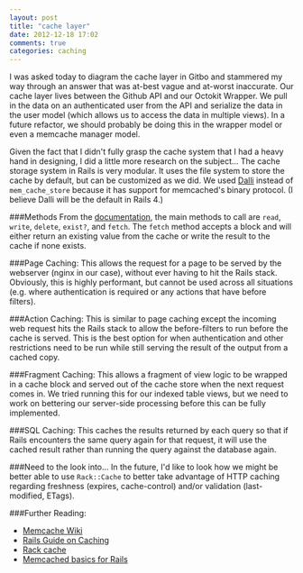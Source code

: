 ```yaml
---
layout: post
title: "cache layer"
date: 2012-12-18 17:02
comments: true
categories: caching
---
```


I was asked today to diagram the cache layer in Gitbo and stammered my way through an answer that was at-best vague and at-worst inaccurate. Our cache layer lives between the Github API and our Octokit Wrapper. We pull in the data on an authenticated user from the API and serialize the data in the user model (which allows us to access the data in multiple views). In a future refactor, we should probably be doing this in the wrapper model or even a memcache manager model.

Given the fact that I didn't fully grasp the cache system that I had a heavy hand in designing, I did a little more research on the subject... The cache storage system in Rails is very modular. It uses the file system to store the cache by default, but can be customized as we did. We used [Dalli](https://github.com/mperham/dalli) instead of `mem_cache_store` because it has support for memcached's binary protocol. (I believe Dalli will be the default in Rails 4.)

###Methods
From the [documentation](http://guides.rubyonrails.org/caching_with_rails.html#activesupport-cache-store), the main methods to call are `read`, `write`, `delete`, `exist?`, and `fetch`. The `fetch` method accepts a block and will either return an existing value from the cache or write the result to the cache if none exists.

###Page Caching:
This allows the request for a page to be served by the webserver (nginx in our case), without ever having to hit the Rails stack. Obviously, this is highly performant, but cannot be used across all situations (e.g. where authentication is required or any actions that have before filters). 

###Action Caching:
This is similar to page caching except the incoming web request hits the Rails stack to allow the before-filters to run before the cache is served. This is the best option for when authentication and other restrictions need to be run while still serving the result of the output from a cached copy.

###Fragment Caching:
This allows a fragment of view logic to be wrapped in a cache block and served out of the cache store when the next request comes in. We tried running this for our indexed table views, but we need to work on bettering our server-side processing before this can be fully implemented.

###SQL Caching:
This caches the results returned by each query so that if Rails encounters the same query again for that request, it will use the cached result rather than running the query against the database again.

###Need to the look into...
In the future, I'd like to look how we might be better able to use `Rack::Cache` to better take advantage of HTTP caching regarding freshness (expires, cache-control) and/or validation (last-modified, ETags).

###Further Reading:
- [Memcache Wiki](http://code.google.com/p/memcached/wiki/TutorialCachingStory)
- [Rails Guide on Caching](http://guides.rubyonrails.org/caching_with_rails.html)
- [Rack cache](https://github.com/rtomayko/rack-cache)
- [Memcached basics for Rails](http://nubyonrails.com/articles/memcached-basics-for-rails)